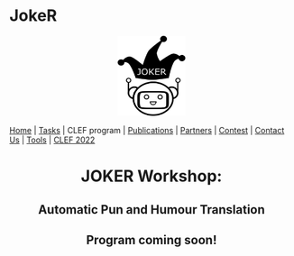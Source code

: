 # JokeR
  <p align="center">
  <img src="img/joker.png" width="120" height="142">
  </p>

[Home](index) | [Tasks](https://www.joker-project.com/clef-2023/tasks) | CLEF program | [Publications](publications) | [Partners](partners) | [Contest](contest) | [Contact Us](contact) | [Tools](tools) | [CLEF 2022](https://www.joker-project.com/clef-2022/EN/project)
<br>
  <h1 align="center">JOKER Workshop:</h1>
  <h2 align="center">Automatic Pun and Humour Translation</h2>
  <h2 align="center">Program coming soon!</h2>


